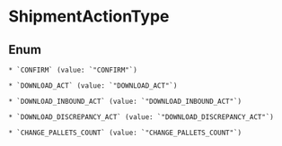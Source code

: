 
# ShipmentActionType

## Enum


    * `CONFIRM` (value: `"CONFIRM"`)

    * `DOWNLOAD_ACT` (value: `"DOWNLOAD_ACT"`)

    * `DOWNLOAD_INBOUND_ACT` (value: `"DOWNLOAD_INBOUND_ACT"`)

    * `DOWNLOAD_DISCREPANCY_ACT` (value: `"DOWNLOAD_DISCREPANCY_ACT"`)

    * `CHANGE_PALLETS_COUNT` (value: `"CHANGE_PALLETS_COUNT"`)



